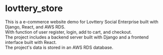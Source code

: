 # lovttery_store
This is a e-commerce website demo for Lovttery Social Enterprise built with Django, React, and AWS RDS. <br />
With function of user register, login, add to cart, and checkout.  <br />
The project includes a backend server built with Django and a frontend interface built with React. <br />
The project's data is stored in an AWS RDS database.  <br />



